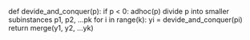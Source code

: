 def devide_and_conquer(p):
    if p < 0:
        adhoc(p)
    divide p into smaller subinstances p1, p2, ...pk
    for i in range(k):
        yi = devide_and_conquer(pi)
    return merge(y1, y2, ...yk)








